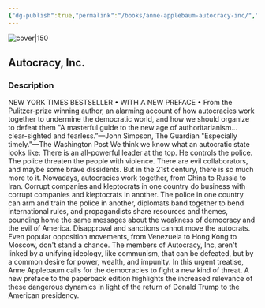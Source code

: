 ```yaml
---
{"dg-publish":true,"permalink":"/books/anne-applebaum-autocracy-inc/","title":"\"Autocracy, Inc.\"","tags":["non-fiction","politics","history","sociopolitical"]}
---
```




![cover|150](http://books.google.com/books/content?id=xQ9aEQAAQBAJ&printsec=frontcover&img=1&zoom=1&edge=curl&source=gbs_api)

## Autocracy, Inc.

### Description

NEW YORK TIMES BESTSELLER • WITH A NEW PREFACE • From the Pulitzer-prize winning author, an alarming account of how autocracies work together to undermine the democratic world, and how we should organize to defeat them "A masterful guide to the new age of authoritarianism... clear-sighted and fearless.”—John Simpson, The Guardian "Especially timely."—The Washington Post We think we know what an autocratic state looks like: There is an all-powerful leader at the top. He controls the police. The police threaten the people with violence. There are evil collaborators, and maybe some brave dissidents. But in the 21st century, there is so much more to it. Nowadays, autocracies work together, from China to Russia to Iran. Corrupt companies and kleptocrats in one country do business with corrupt companies and kleptocrats in another. The police in one country can arm and train the police in another, diplomats band together to bend international rules, and propagandists share resources and themes, pounding home the same messages about the weakness of democracy and the evil of America. Disapproval and sanctions cannot move the autocrats. Even popular opposition movements, from Venezuela to Hong Kong to Moscow, don't stand a chance. The members of Autocracy, Inc, aren't linked by a unifying ideology, like communism, that can be defeated, but by a common desire for power, wealth, and impunity. In this urgent treatise, Anne Applebaum calls for the democracies to fight a new kind of threat. A new preface to the paperback edition highlights the increased relevance of these dangerous dynamics in light of the return of Donald Trump to the American presidency.
```